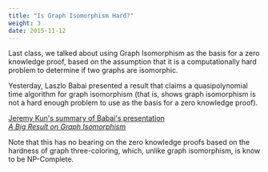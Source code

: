 ```yaml
---
title: "Is Graph Isomorphism Hard?"
weight: 3
date: 2015-11-12
---
```


Last class, we talked about using Graph Isomorphism as the basis for a
zero knowledge proof, based on the assumption that it is a
computationally hard problem to determine if two graphs are isomorphic.  

Yesterday, Laszlo Babai presented a result that claims a quasipolynomial
time algorithm for graph isomorphism (that is, shows graph isomorphism
is not a hard enough problem to use as the basis for a zero knowledge
proof).  

[Jeremy Kun's summary of Babai's presentation](http://jeremykun.com/2015/11/12/a-quasipolynomial-time-algorithm-for-graph-isomorphism-the-details/)  
[_A Big Result on Graph Isomorphism_](https://rjlipton.wordpress.com/2015/11/04/a-big-result-on-graph-isomorphism/)

Note that this has no bearing on the zero knowledge proofs based on the
hardness of graph three-coloring, which, unlike graph isomorphism, is
know to be NP-Complete.

<!--more-->
